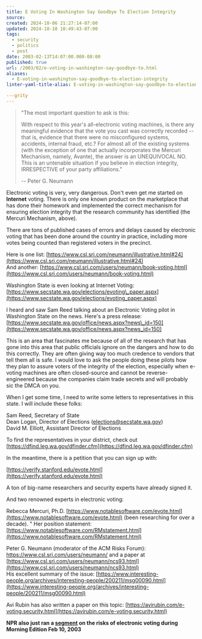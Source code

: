 ```yaml
---
title: E Voting In Washington Say Goodbye To Election Integrity
source: 
created: 2024-10-06 21:27:14-07:00
updated: 2024-10-10 10:49:43-07:00
tags:
  - security
  - politics
  - post
date: 2003-02-13T14:07:00.000-08:00
published: true
url: /2003/02/e-voting-in-washington-say-goodbye-to.html
aliases:
  - E-voting-in-washington-say-goodbye-to-election-integrity
linter-yaml-title-alias: E-voting-in-washington-say-goodbye-to-election-integrity

---grity
---
```



>   
> "The most important question to ask is this:  
>   
> With respect to this year's all-electronic voting machines, is there any meaningful evidence that the vote you cast was correctly recorded -- that is, evidence that there were no misconfigured systems, accidents, internal fraud, etc.? For almost all of the existing systems (with the exception of one that actually incorporates the Mercuri Mechanism, namely, Avante), the answer is an UNEQUIVOCAL NO. This is an untenable situation if you believe in election integrity, IRRESPECTIVE of your party affiliations."  
>   
> \-- Peter G. Neumann  

  
  
Electronic voting is very, very dangerous. Don't even get me started on **Internet** voting. There is only one known product on the marketplace that has done their homework and implemented the correct mechanism for ensuring election integrity that the research community has identified (the Mercuri Mechanism, above).  
  
There are tons of published cases of errors and delays caused by electronic voting that has been done around the country in practice, including more votes being counted than registered voters in the precinct.  
  
Here is one list: [https://www.csl.sri.com/neumann/illustrative.html#24](https://www.csl.sri.com/neumann/illustrative.html#24)  
And another: [https://www.csl.sri.com/users/neumann/book-voting.html](https://www.csl.sri.com/users/neumann/book-voting.html)  
  
Washington State is even looking at Internet Voting: [https://www.secstate.wa.gov/elections/evoting\_paper.aspx](https://www.secstate.wa.gov/elections/evoting_paper.aspx)  
  
I heard and saw Sam Reed talking about an Electronic Voting pilot in Washington State on the news. Here's a press release: [https://www.secstate.wa.gov/office/news.aspx?news\_id=150](https://www.secstate.wa.gov/office/news.aspx?news_id=150)  
  
This is an area that fascinates me because of all of the research that has gone into this area that public officials ignore on the dangers and how to do this correctly. They are often giving way too much credence to vendors that tell them all is safe. I would love to ask the people doing these pilots how they plan to assure voters of the integrity of the election, especially when e-voting machines are often closed-source and cannot be reverse-engineered because the companies claim trade secrets and will probably sic the DMCA on you.  
  
When I get some time, I need to write some letters to representatives in this state. I will include these folks:  
  
Sam Reed, Secretary of State  
Dean Logan, Director of Elections ([elections@secstate.wa.gov](mailto:elections@secstate.wa.gov))  
David M. Elliott, Assistant Director of Elections  
  
To find the representatives in your district, check out [https://dfind.leg.wa.gov/dfinder.cfm](https://dfind.leg.wa.gov/dfinder.cfm)  
  
In the meantime, there is a petition that you can sign up with:  
  
[https://verify.stanford.edu/evote.html](https://verify.stanford.edu/evote.html)  
  
A ton of big-name researchers and security experts have already signed it.  
  
And two renowned experts in electronic voting:  
  
Rebecca Mercuri, Ph.D. [https://www.notablesoftware.com/evote.html](https://www.notablesoftware.com/evote.html) (been researching for over a decade). " Her position statement: [https://www.notablesoftware.com/RMstatement.html](https://www.notablesoftware.com/RMstatement.html)  
  
Peter G. Neumann (moderator of the ACM Risks Forum): https://www.csl.sri.com/users/neumann/ and a paper at [https://www.csl.sri.com/users/neumann/ncs93.html](https://www.csl.sri.com/users/neumann/ncs93.html)  
His excellent summary of the issue: [https://www.interesting-people.org/archives/interesting-people/200211/msg00090.html](https://www.interesting-people.org/archives/interesting-people/200211/msg00090.html)  
  
Avi Rubin has also written a paper on this topic: [https://avirubin.com/e-voting.security.html](https://avirubin.com/e-voting.security.html)  
  
**NPR also just ran a [segment](https://discover.npr.org/features/feature.jhtml?wfId=990452) on the risks of electronic voting during Morning Edition Feb 10, 2003**